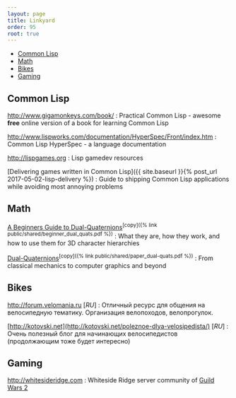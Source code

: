 ```yaml
---
layout: page
title: Linkyard
order: 95
root: true
---
```


* [Common Lisp](#common-lisp)
* [Math](#math)
* [Bikes](#bikes)
* [Gaming](#gaming)

## Common Lisp
<http://www.gigamonkeys.com/book/>
: Practical Common Lisp - awesome **free** online version of a book for learning Common Lisp

<http://www.lispworks.com/documentation/HyperSpec/Front/index.htm>
: Common Lisp HyperSpec - a language documentation

<http://lispgames.org>
: Lisp gamedev resources

[Delivering games written in Common Lisp]({{ site.baseurl }}{% post_url 2017-05-02-lisp-delivery %})
: Guide to shipping Common Lisp applications while avoiding most annoying problems


## Math
[A Beginners Guide to Dual-Quaternions](http://wscg.zcu.cz/wscg2012/short/A29-full.pdf)<sup>[copy]({% link public/shared/beginner_dual_quats.pdf %})</sup>
: What they are, how they work, and how to use them for 3D character hierarchies


[Dual-Quaternions](http://www.xbdev.net/misc_demos/demos/dual_quaternions_beyond/paper.pdf)<sup>[copy]({% link public/shared/paper_dual-quats.pdf %})</sup>
: From classical mechanics to computer graphics and beyond


## Bikes
<http://forum.velomania.ru> [*RU*]
: Отличный ресурс для общения на велосипедную тематику. Организация велопоходов, велопрогулок.

[http://kotovski.net](http://kotovski.net/poleznoe-dlya-velosipedista/) [*RU*]
: Очень полезный блог для начинающих велосипедистов (продолжающим тоже будет интересно)


## Gaming
<http://whitesideridge.com>
:  Whiteside Ridge server community of [Guild Wars 2](https://www.guildwars2.com)
